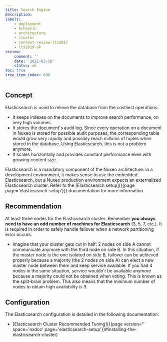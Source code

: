 ```yaml
---
title: Search Engine
description:
labels:
    - deployment
    - bchauvin
    - architecture
    - cluster
    - content-review-lts2017
    - lts2019-ok
review:
    comment: ''
    date: '2021-03-10'
    status: ok
toc: true
tree_item_index: 600
---
```


## Concept

Elasticsearch is used to relieve the database from the costliest operations:
- It keeps indexes on the documents to improve search performance, on very high volumes.
- It stores the document's audit log. Since every operation on a document in Nuxeo is stored for possible audit purposes, the corresponding table would grow very rapidly and possibly reach millions of tuples when stored in the database. Using Elasticsearch, this is not a problem anymore.
- It scales horizontally and provides constant performance even with growing content size.

Elasticsearch is a mandatory component of the Nuxeo architecture: in a development environment, it makes sense to use the embedded Elasticsearch, but a Nuxeo production environment expects an externalized Elasticsearch cluster. Refer to the [Elasticsearch setup]({{page page='elasticsearch-setup'}}) documentation for more information.

## Recommendation

At least three nodes for the Elasticsearch cluster: Remember **you always need to have an odd number of machines for Elasticsearch** (3, 5, 7, etc.). It is required in order to safely handle failover when a network partitioning error occurs.

- Imagine that your cluster gets cut in half: 2 nodes on side A cannot communicate anymore with the third node on side B. In this situation, if the master node is the one isolated on side B, failover can be achieved properly because a majority (the 2 nodes on side A) can elect a new master node between them and keep service available. If you had 4 nodes in the same situation, service wouldn't be available anymore because a majority could not be obtained when voting. This is known as the split-brain problem. This also means that the minimum number of nodes to obtain high availability is 3.

## Configuration

The Elasticsearch configuration is detailed in the following documentation:
-  [Elasticsearch Cluster Recommended Tuning]({{page version='' space='nxdoc' page='elasticsearch-setup'}}#installing-the-elasticsearch-cluster)

